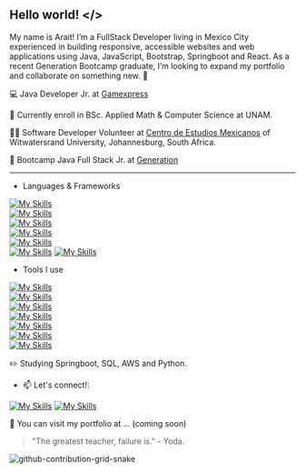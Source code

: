 
## Hello world! </>


My name is Arait! I’m a FullStack Developer living in Mexico City experienced in building responsive, accessible websites and web applications using Java, JavaScript, Bootstrap, Springboot and React. As a recent Generation Bootcamp graduate, I’m looking to expand my portfolio and collaborate on something new. :star2:

💻 Java Developer Jr. at [Gamexpress](https://www.linkedin.com/company/gamexpressvg/?originalSubdomain=mx)

:open_book: Currently enroll in BSc. Applied Math & Computer Science at UNAM.

:woman_technologist: Software Developer Volunteer at [Centro de Estudios Mexicanos](https://en.sudafrica.unam.mx/) of  Witwatersrand University, Johannesburg, South Africa.

📄 Bootcamp Java Full Stack Jr. at [Generation](https://www.generation.org/)


***


- Languages & Frameworks

[![My Skills](https://skillicons.dev/icons?i=java&theme=light)](https://skillicons.dev)  
[![My Skills](https://skillicons.dev/icons?i=html&theme=light)](https://skillicons.dev)  
[![My Skills](https://skillicons.dev/icons?i=css&theme=light)](https://skillicons.dev)  
[![My Skills](https://skillicons.dev/icons?i=js&theme=light)](https://skillicons.dev)  
[![My Skills](https://skillicons.dev/icons?i=bootstrap&theme=light)](https://skillicons.dev)  
[![My Skills](https://skillicons.dev/icons?i=react&theme=light)](https://skillicons.dev)
[![My Skills](https://skillicons.dev/icons?i=cpp&theme=light)](https://skillicons.dev)


- Tools I use

[![My Skills](https://skillicons.dev/icons?i=github&theme=light)](https://github.com)  
[![My Skills](https://skillicons.dev/icons?i=git&theme=light)](https://git-scm.com)  
[![My Skills](https://skillicons.dev/icons?i=figma&theme=light)](https://figma.com)  
[![My Skills](https://skillicons.dev/icons?i=heroku&theme=light)](https://heroku.com)  
[![My Skills](https://skillicons.dev/icons?i=latex&theme=light)](https://es.overleaf.com)  
[![My Skills](https://skillicons.dev/icons?i=vscode&theme=light)](https://https://code.visualstudio.com)  
[![My Skills](https://skillicons.dev/icons?i=linux&theme=light)](https://linux.org)



:pencil2: Studying Springboot, SQL, AWS and Python.




- 📫 Let's connect!: 

[![My Skills](https://skillicons.dev/icons?i=linkedin)](https://www.linkedin.com/in/arait-monter)  [![My Skills](https://skillicons.dev/icons?i=instagram)](https://instagram.com/araitmonter)




:green_heart: You can visit my portfolio at ... (coming soon)




> "The greatest teacher, failure is." - Yoda.




![]()![github-contribution-grid-snake](https://user-images.githubusercontent.com/29875899/178776648-b65a890c-fecc-45f8-8d7a-0af60418b46d.svg)

